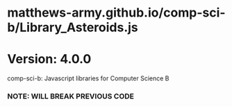 # matthews-army.github.io/comp-sci-b/Library_Asteroids.js
# Version: 4.0.0
comp-sci-b: Javascript libraries for Computer Science B


### NOTE: WILL BREAK PREVIOUS CODE

